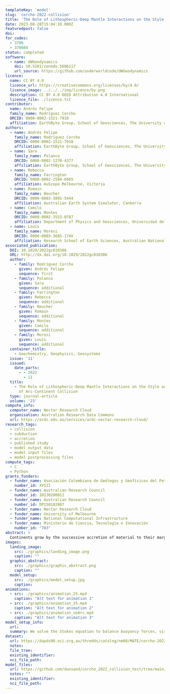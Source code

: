 ```yaml
---
templateKey: 'model'
slug: 'corcho-2022-collision'
title: 'The Role of Lithospheric-Deep Mantle Interactions on the Style and Stress Evolution of Arc-Continent Collision'
date: 2023-08-28T15:04:10.000Z
featuredpost: false
doi:
for_codes:
  - 3706
  - 370604
status: completed
software:
  - name: UWGeodynamics
    doi: 10.5281/zenodo.5606117
    url_source: https://github.com/underworldcode/UWGeodynamics
licence:
  name: CC BY 4.0
  licence_url: https://creativecommons.org/licenses/by/4.0/
  licence_image: ../../../img/licence/by.png
  description: CC BY 4.0 DEED Attribution 4.0 International
  licence_file: ./licence.txt
contributor:
  name: Andrés Felipe
  family_name: Rodríguez Corcho
  ORCID: 0000-0002-1521-7910
  affiliation: EarthByte Group, School of Geosciences, The University of Sydney
authors:
  - name: Andrés Felipe
    family_name: Rodríguez Corcho
    ORCID: 0000-0002-1521-7910
    affiliation: EarthByte Group, School of Geosciences, The University of Sydney
  - name: Sara
    family_name: Polanco
    ORCID: 0000-0002-1270-4377
    affiliation: EarthByte Group, School of Geosciences, The University of Sydney
  - name: Rebecca
    family_name: Farrington
    ORCID: 0000-0002-2594-6965
    affiliation: AuScope Melbourne, Victoria
  - name: Romain
    family_name: Beucher
    ORCID: 0000-0003-3891-5444
    affiliation: Australian Earth System Simulator, Canberra
  - name: Camilo
    family_name: Montes
    ORCID: 0000-0002-3553-0787
    affiliation: Department of Physics and Geosciences, Universidad del Norte
  - name: Louis
    family_name: Moresi
    ORCID: 0000-0003-3685-174X
    affiliation: Research School of Earth Sciences, Australian National University
associated_publication:
  DOI: 10.1029/2022gc010386
  URL: http://dx.doi.org/10.1029/2022gc010386
  author:
    - family: Rodríguez Corcho
      given: Andrés Felipe
      sequence: first
    - family: Polanco
      given: Sara
      sequence: additional
    - family: Farrington
      given: Rebecca
      sequence: additional
    - family: Beucher
      given: Romain
      sequence: additional
    - family: Montes
      given: Camilo
      sequence: additional
    - family: Moresi
      given: Louis
      sequence: additional
  container_title:
    - Geochemistry, Geophysics, Geosystems
  issue: '11'
  issued:
    date_parts:
      - - 2022
        - 11
  title:
    - The Role of Lithospheric‐Deep Mantle Interactions on the Style and Stress Evolution
      of Arc‐Continent Collision
  type: journal-article
  volume: '23'
compute_info:
  computer_name: Nectar Research Cloud
  organisation: Australian Research Data Commons
  url: https://ardc.edu.au/services/ardc-nectar-research-cloud/
research_tags:
  - collision
  - subduction
  - accretion
  - published study
  - model output data
  - model input files
  - model postprocessing files
compute_tags:
  - C
  - Python
grants_funders:
  - funder_name: Asociación Colombiana de Geólogos y Geofísicos del Petróleo
    number_id: XVIII
  - funder_name: Australian Research Council
    number_id: IH130200012
  - funder_name: Australian Research Council
    number_id: DP150102887
  - funder_name: Nectar Research Cloud
  - funder_name: University of Melbourne
  - funder_name: National Computational Infrastructure
  - funder_name: Ministerio de Ciencia, Tecnología e Innovación
    number_id: "783"
abstract: >
  Continents grow by the successive accretion of material to their margins, mostly collision and accretion of intra-oceanic magmatic arcs. We investigate the effect of arc buoyancy and viscosity on the mode of collision, and the effects on the margin using a computer modeling approach. Our simulations show that upon collision, it is a small differential in density (3%) between the colliding arc and the continental margin that dictates whether subduction continues or stops after collision. In addition, our models show that arc buoyancy and viscosity drive lithospheric extension in the continental plate. Also, as the subducting slab reaches a mantle discontinuity at 660 km depth, it folds and causes strain and stress fluctuations on the margin.
images:
  landing_image:
    src: ./graphics/landing_image.png
    caption: ""
  graphic_abstract:
    src: ./graphics/graphic_abstract.png
    caption: ""
  model_setup:
    src: ./graphics/model_setup.jpg
    caption:
animations:
  - src: ./graphics/animation_25.mp4
    caption: "Alt text for animation 1"
  - src: ./graphics/animation_35.mp4
    caption: "Alt text for animation 2"
  - src: ./graphics/animation_noArc.mp4
    caption: "Alt text for animation 3"
model_setup_info:
  url:
  summary: We solve the Stokes equation to balance buoyancy forces, viscous stresses, and pressure gradients using the particle-in-cell, finite element code Underworld2/UWGeodynamics version 2.9.6. The models simulate arc-continent collision in a two-dimensional box, 3,600 km long and 800 km deep. The models comprise a 100–150 km-thick lithosphere, a 660 km-thick isoviscous upper mantle (asthenosphere), and a 140 km-thick isoviscous lower mantle. Our 3,600 × 800 km arc-continent collision models have a resolution of 296 (length) by 160 (depth) elements, which results in cells with a spatial resolution of 10.8 km (length) and 5 km (depth). This spatial resolution enables our models to account for the differences in thickness and composition between the crust and the lithosphere (Figures 1b–1e) in oceanic-continental plates and remnant intra-oceanic arcs. In our models, there are no imposed velocity boundary conditions. Therefore, subduction, mantle flow, arc-continent collision, and lithospheric deformation emerge entirely from buoyancy forces. We impose free-slip in all boundaries of the model except the bottom one, where we imposed no-slip.
dataset:
  url: https://dapds00.nci.org.au/thredds/catalog/nm08/MATE/corcho-2022-collision/catalog.html
  notes:
  file_tree:
  existing_identifier:
  nci_file_path:
model_files:
  url: https://github.com/dansand/corcho_2022_collision_test/tree/main/model_reproduction_files
  notes: ""
  existing_identifier:
  nci_file_path:
---
```

